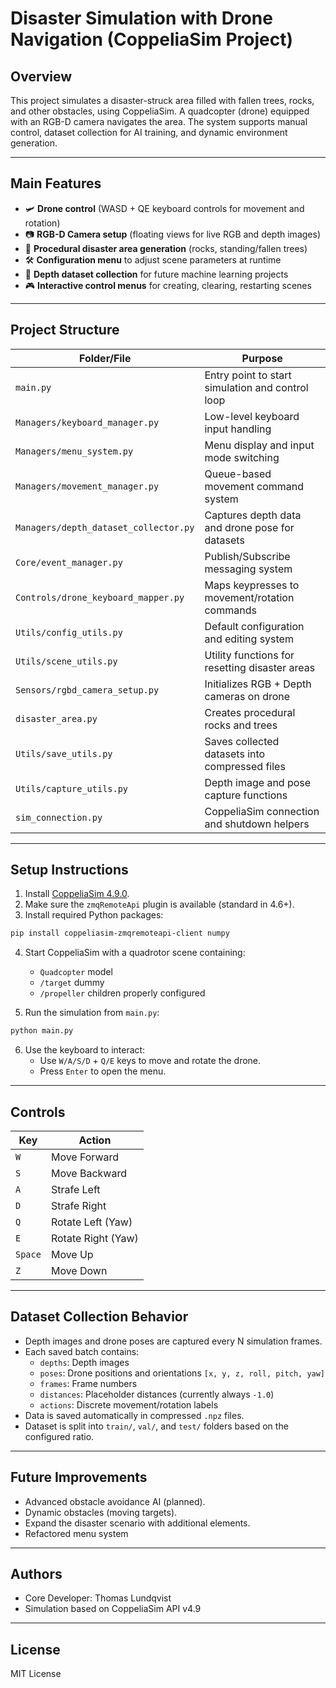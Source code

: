 # Disaster Simulation with Drone Navigation (CoppeliaSim Project)

## Overview

This project simulates a disaster-struck area filled with fallen trees, rocks, and other obstacles, using CoppeliaSim. 
A quadcopter (drone) equipped with an RGB-D camera navigates the area. 
The system supports manual control, dataset collection for AI training, and dynamic environment generation.

---

## Main Features

- 🛩️ **Drone control** (WASD + QE keyboard controls for movement and rotation)
- 📷 **RGB-D Camera setup** (floating views for live RGB and depth images)
- 🌳 **Procedural disaster area generation** (rocks, standing/fallen trees)
- 🛠️ **Configuration menu** to adjust scene parameters at runtime
- 🧠 **Depth dataset collection** for future machine learning projects
- 🎮 **Interactive control menus** for creating, clearing, restarting scenes

---

## Project Structure

| Folder/File                  | Purpose |
|--------------------------------|---------|
| `main.py`                     | Entry point to start simulation and control loop |
| `Managers/keyboard_manager.py` | Low-level keyboard input handling |
| `Managers/menu_system.py`      | Menu display and input mode switching |
| `Managers/movement_manager.py` | Queue-based movement command system |
| `Managers/depth_dataset_collector.py` | Captures depth data and drone pose for datasets |
| `Core/event_manager.py`        | Publish/Subscribe messaging system |
| `Controls/drone_keyboard_mapper.py` | Maps keypresses to movement/rotation commands |
| `Utils/config_utils.py`        | Default configuration and editing system |
| `Utils/scene_utils.py`         | Utility functions for resetting disaster areas |
| `Sensors/rgbd_camera_setup.py` | Initializes RGB + Depth cameras on drone |
| `disaster_area.py`             | Creates procedural rocks and trees |
| `Utils/save_utils.py`          | Saves collected datasets into compressed files |
| `Utils/capture_utils.py`       | Depth image and pose capture functions |
| `sim_connection.py`            | CoppeliaSim connection and shutdown helpers |

---

## Setup Instructions

1. Install [CoppeliaSim 4.9.0](https://www.coppeliarobotics.com/downloads.html).
2. Make sure the `zmqRemoteApi` plugin is available (standard in 4.6+).
3. Install required Python packages:

```bash
pip install coppeliasim-zmqremoteapi-client numpy
```

4. Start CoppeliaSim with a quadrotor scene containing:
   - `Quadcopter` model
   - `/target` dummy
   - `/propeller` children properly configured

5. Run the simulation from `main.py`:

```bash
python main.py
```

6. Use the keyboard to interact:
   - Use `W/A/S/D` + `Q/E` keys to move and rotate the drone.
   - Press `Enter` to open the menu.
---

## Controls

| Key  | Action |
|------|-------|
| `W`  | Move Forward |
| `S`  | Move Backward |
| `A`  | Strafe Left |
| `D`  | Strafe Right |
| `Q`  | Rotate Left (Yaw) |
| `E`  | Rotate Right (Yaw) |
| `Space` | Move Up |
| `Z`  | Move Down |

---

## Dataset Collection Behavior

- Depth images and drone poses are captured every N simulation frames.
- Each saved batch contains:
  - `depths`: Depth images
  - `poses`: Drone positions and orientations `[x, y, z, roll, pitch, yaw]`
  - `frames`: Frame numbers
  - `distances`: Placeholder distances (currently always `-1.0`)
  - `actions`: Discrete movement/rotation labels
- Data is saved automatically in compressed `.npz` files.
- Dataset is split into `train/`, `val/`, and `test/` folders based on the configured ratio.

---

## Future Improvements

- Advanced obstacle avoidance AI (planned).
- Dynamic obstacles (moving targets).
- Expand the disaster scenario with additional elements.
- Refactored menu system

---

## Authors

- Core Developer: Thomas Lundqvist
- Simulation based on CoppeliaSim API v4.9

---

## License

MIT License
